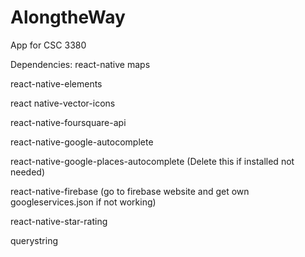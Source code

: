 # AlongtheWay
App for CSC 3380

Dependencies:
react-native maps

react-native-elements

react native-vector-icons

react-native-foursquare-api

react-native-google-autocomplete

react-native-google-places-autocomplete (Delete this if installed not needed)

react-native-firebase (go to firebase website and get own googleservices.json if not working) 

react-native-star-rating

querystring
